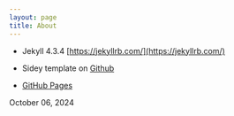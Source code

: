 ```yaml
---
layout: page
title: About
---
```


- Jekyll 4.3.4 [https://jekyllrb.com/](https://jekyllrb.com/)

- Sidey template on [Github](https://github.com/ronv/sidey)

- [GitHub Pages](https://pages.github.com/)

October 06, 2024
